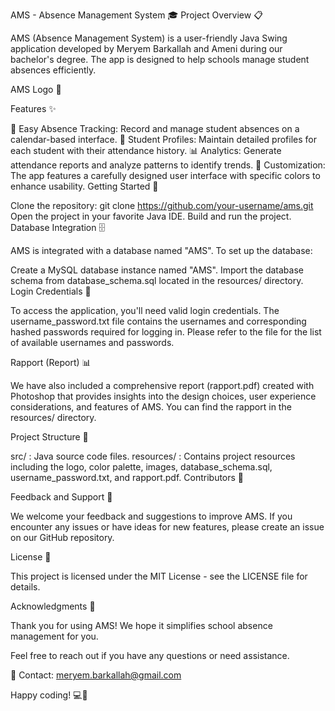 AMS - Absence Management System 🎓
Project Overview 📋

AMS (Absence Management System) is a user-friendly Java Swing application developed by Meryem Barkallah and Ameni during our bachelor's degree. The app is designed to help schools manage student absences efficiently.

AMS Logo 🎒

Features ✨

📅 Easy Absence Tracking: Record and manage student absences on a calendar-based interface.
👥 Student Profiles: Maintain detailed profiles for each student with their attendance history.
📊 Analytics: Generate attendance reports and analyze patterns to identify trends.
🎨 Customization: The app features a carefully designed user interface with specific colors to enhance usability.
Getting Started 🚀

Clone the repository: git clone https://github.com/your-username/ams.git
Open the project in your favorite Java IDE.
Build and run the project.
Database Integration 🗄️

AMS is integrated with a database named "AMS". To set up the database:

Create a MySQL database instance named "AMS".
Import the database schema from database_schema.sql located in the resources/ directory.
Login Credentials 🔑

To access the application, you'll need valid login credentials. The username_password.txt file contains the usernames and corresponding hashed passwords required for logging in. Please refer to the file for the list of available usernames and passwords.

Rapport (Report) 📊

We have also included a comprehensive report (rapport.pdf) created with Photoshop that provides insights into the design choices, user experience considerations, and features of AMS. You can find the rapport in the resources/ directory.

Project Structure 📂

src/ : Java source code files.
resources/ : Contains project resources including the logo, color palette, images, database_schema.sql, username_password.txt, and rapport.pdf.
Contributors 👥


Feedback and Support 💬

We welcome your feedback and suggestions to improve AMS. If you encounter any issues or have ideas for new features, please create an issue on our GitHub repository.

License 📄

This project is licensed under the MIT License - see the LICENSE file for details.

Acknowledgments 🙏


Thank you for using AMS! We hope it simplifies school absence management for you.

Feel free to reach out if you have any questions or need assistance.

:email: Contact: meryem.barkallah@gmail.com

Happy coding! 💻🎉
